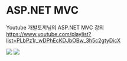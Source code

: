 # ASP.NET MVC
Youtube 개발토끼님의 ASP.NET MVC 강의 \
https://www.youtube.com/playlist?list=PLbPz1r_wDPhEcKDJbOBw_3h5c2gtyDicX

<img src="https://img.shields.io/badge/dotnet-512BD4?style=flat&logo=dotnet&logoColor=white"/>&nbsp;<img src="https://img.shields.io/badge/visualstudio-5C2D91?style=flat&logo=visualstudio&logoColor=white"/>
